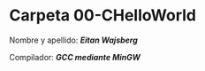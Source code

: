 # Carpeta 00-CHelloWorld

Nombre y apellido: ***Eitan Wajsberg***

Compilador: ***GCC mediante MinGW***
